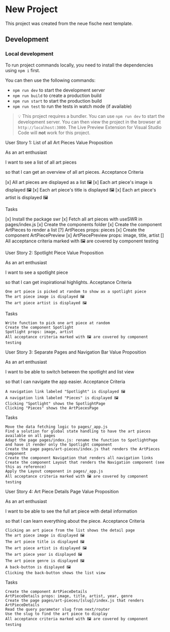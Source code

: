 # New Project

This project was created from the neue fische next template.

## Development

### Local development

To run project commands locally, you need to install the dependencies using `npm i` first.

You can then use the following commands:

- `npm run dev` to start the development server
- `npm run build` to create a production build
- `npm run start` to start the production build
- `npm run test` to run the tests in watch mode (if available)

> 💡 This project requires a bundler. You can use `npm run dev` to start the development server. You can then view the project in the browser at `http://localhost:3000`. The Live Preview Extension for Visual Studio Code will **not** work for this project.

User Story 1: List of all Art Pieces
Value Proposition

As an art enthusiast

I want to see a list of all art pieces

so that I can get an overview of all art pieces.
Acceptance Criteria

[x] All art pieces are displayed as a list 🖼️
[x] Each art piece's image is displayed 🖼️
[x] Each art piece's title is displayed 🖼️
[x] Each art piece's artist is displayed 🖼️

Tasks

[x] Install the package swr
[x] Fetch all art pieces with useSWR in pages/index.js
[x] Create the components folder
[x] Create the component ArtPieces to render a list
[?] ArtPieces props: pieces
[x] Create the component ArtPiecePreview
[x] ArtPiecePreview props: image, title, artist
[] All acceptance criteria marked with 🖼️ are covered by component testing

User Story 2: Spotlight Piece
Value Proposition

As an art enthusiast

I want to see a spotlight piece

so that I can get inspirational highlights.
Acceptance Criteria

    One art piece is picked at random to show as a spotlight piece
    The art piece image is displayed 🖼️
    The art piece artist is displayed 🖼️

Tasks

    Write function to pick one art piece at random
    Create the component Spotlight
    Spotlight props: image, artist
    All acceptance criteria marked with 🖼️ are covered by component testing

User Story 3: Separate Pages and Navigation Bar
Value Proposition

As an art enthusiast

I want to be able to switch between the spotlight and list view

so that I can navigate the app easier.
Acceptance Criteria

    A navigation link labeled "Spotlight" is displayed 🖼️
    A navigation link labeled "Pieces" is displayed 🖼️
    Clicking "Spotlight" shows the SpotlightPage
    Clicking "Pieces" shows the ArtPiecesPage

Tasks

    Move the data fetching logic to pages/_app.js
    Find a solution for global state handling to have the art pieces available on all pages
    Adapt the page pages/index.js: rename the function to SpotlightPage and have it render only the Spotlight component
    Create the page pages/art-pieces/index.js that renders the ArtPieces component
    Create the component Navigation that renders all navigation links
    Create the component Layout that renders the Navigation component (see this as reference)
    Apply the Layout component in pages/_app.js
    All acceptance criteria marked with 🖼️ are covered by component testing

User Story 4: Art Piece Details Page
Value Proposition

As an art enthusiast

I want to be able to see the full art piece with detail information

so that I can learn everything about the piece.
Acceptance Criteria

    Clicking an art piece from the list shows the detail page
    The art piece image is displayed 🖼️
    The art piece title is displayed 🖼️
    The art piece artist is displayed 🖼️
    The art piece year is displayed 🖼️
    The art piece genre is displayed 🖼️
    A back-button is displayed 🖼️
    Clicking the back-button shows the list view

Tasks

    Create the component ArtPieceDetails
    ArtPieceDetails props: image, title, artist, year, genre
    Create the page pages/art-pieces/[slug]/index.js that renders ArtPieceDetails
    Read the query parameter slug from next/router
    Use the slug to find the art piece to display
    All acceptance criteria marked with 🖼️ are covered by component testing
